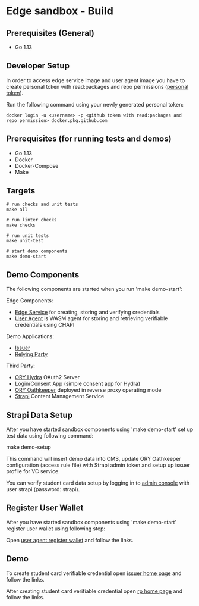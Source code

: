 # Edge sandbox - Build

## Prerequisites (General)
- Go 1.13

## Developer Setup
In order to access edge service image and user agent image you have to create personal token with read:packages and repo permissions ([personal token](https://help.github.com/en/github/authenticating-to-github/creating-a-personal-access-token-for-the-command-line)).
 
Run the following command using your newly generated personal token:

```
docker login -u <username> -p <github token with read:packages and repo permission> docker.pkg.github.com
```

## Prerequisites (for running tests and demos)
- Go 1.13
- Docker
- Docker-Compose
- Make

## Targets
```
# run checks and unit tests
make all

# run linter checks
make checks

# run unit tests
make unit-test

# start demo components
make demo-start
```

## Demo Components	

The following components are started when you run 'make demo-start':

Edge Components:
- [Edge Service](https://github.com/trustbloc/edge-service) for creating, storing and verifying credentials
- [User Agent](https://github.com/trustbloc/edge-agent/tree/master/cmd/user-agent) is WASM agent for storing and retrieving verifiable credentials using CHAPI

Demo Applications:
- [Issuer](https://github.com/trustbloc/edge-sandbox/docs/issuer/README.md)
- [Relying Party](https://github.com/trustbloc/edge-sandbox/docs/rp/README.md)

Third Party:
- [ORY Hydra](https://www.ory.sh/docs/hydra/) OAuth2 Server 
- Login/Consent App (simple consent app for Hydra)
- [ORY Oathkeeper](https://www.ory.sh/docs/oathkeeper/#reverse-proxy) deployed in reverse proxy operating mode
- [Strapi](https://strapi.io/documentation/3.0.0-beta.x/getting-started/introduction.html) Content Management Service


## Strapi Data Setup

After you have started sandbox components using 'make demo-start' set up test data using following command:

make demo-setup

This command will insert demo data into CMS, update ORY Oathkeeper configuration (access rule file) with Strapi admin token and setup up issuer profile for VC service.

You can verify student card data setup by logging in to [admin console](http://localhost:1337/admin) with user strapi (password: strapi).

## Register User Wallet

After you have started sandbox components using 'make demo-start' register user wallet using following step:

Open [user agent register wallet](https://127.0.0.1:8091/RegisterWallet) and follow the links.

## Demo

To create student card verifiable credential open [issuer home page](https://127.0.0.1:5556/) and follow the links.

After creating student card verifiable credential open [rp home page](https://127.0.0.1:5557/) and follow the links.
